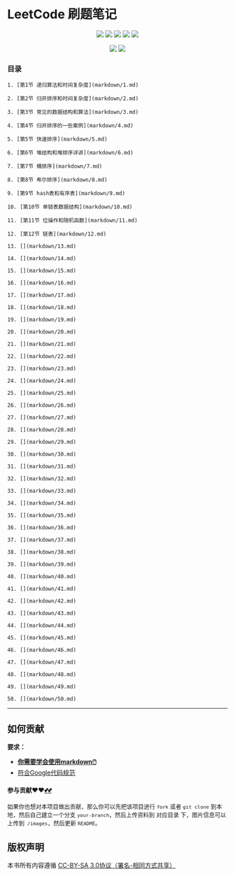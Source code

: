 # LeetCode 刷题笔记



<p align='center'>
<a href="https://www.linkedin.cn/injobs/in/xiongxinwei-xiong-7606a0227" target="_blank"><img src="https://img.shields.io/badge/linkedin-xiongxinwei-yellowgreen?logo=linkedin"></a>
<a href="https://twitter.com/xxw3293172751" target="_blank"><img src="https://img.shields.io/badge/twitter-%40xxw3293172751-informational?logo=twitter"></a>
<a href="https://www.zhihu.com/people/3293172751" target="_blank"><img src="https://img.shields.io/badge/%E7%9F%A5%E4%B9%8E-%E9%93%BE%E5%AD%A6%E8%80%85%E7%A4%BE%E5%8C%BA-blue?logo=zhihu"></a>
<a href="https://s2.loli.net/2022/07/05/sQHuozItvWg1heA.jpg" target="_blank"><img src="https://img.shields.io/badge/%E5%BE%AE%E4%BF%A1-smile-brightgreen?logo=wechat"></a>
<a href="https://space.bilibili.com/14089380" target="_blank"><img src="https://img.shields.io/badge/b%E7%AB%99-%E6%97%A0%E4%B8%8E%E4%BC%A6%E6%AF%94%E7%9A%84%E5%BE%97%E5%BE%97-red?logo=bilibili"></a>
</p>
<p align='center'>
<a href="https://weibo.com/u/6248930985" target="_blank"><img src="https://img.shields.io/badge/%E5%BE%AE%E5%8D%9A-%E6%97%A0%E4%B8%8E%E4%BC%A6%E6%AF%94%E7%9A%84%E5%BE%97%E5%BE%97-critical?style=social&logo=Sina%20Weibo"></a>
<a href="https://github.com/3293172751" target="_blank"><img src="https://img.shields.io/badge/Github-xiongxinwei-inactive?style=social&logo=github"></a>
</p>

### 目录

    1. [第1节 递归算法和时间复杂度](markdown/1.md)

    2. [第2节 归并排序和时间复杂度](markdown/2.md)

    3. [第3节 常见的数据结构和算法](markdown/3.md)

    4. [第4节 归并排序的一些案例](markdown/4.md)

    5. [第5节 快速排序](markdown/5.md)

    6. [第6节 堆结构和堆排序详讲](markdown/6.md)

    7. [第7节 桶排序](markdown/7.md)

    8. [第8节 希尔排序](markdown/8.md)

    9. [第9节 hash表和有序表](markdown/9.md)

    10. [第10节 单链表数据结构](markdown/10.md)

    11. [第11节 位操作和随机函数](markdown/11.md)

    12. [第12节 链表](markdown/12.md)

    13. [](markdown/13.md)

    14. [](markdown/14.md)

    15. [](markdown/15.md)

    16. [](markdown/16.md)

    17. [](markdown/17.md)

    18. [](markdown/18.md)

    19. [](markdown/19.md)

    20. [](markdown/20.md)

    21. [](markdown/21.md)

    22. [](markdown/22.md)

    23. [](markdown/23.md)

    24. [](markdown/24.md)

    25. [](markdown/25.md)

    26. [](markdown/26.md)

    27. [](markdown/27.md)

    28. [](markdown/28.md)

    29. [](markdown/29.md)

    30. [](markdown/30.md)

    31. [](markdown/31.md)

    32. [](markdown/32.md)

    33. [](markdown/33.md)

    34. [](markdown/34.md)

    35. [](markdown/35.md)

    36. [](markdown/36.md)

    37. [](markdown/37.md)

    38. [](markdown/38.md)

    39. [](markdown/39.md)

    40. [](markdown/40.md)

    41. [](markdown/41.md)

    42. [](markdown/42.md)

    43. [](markdown/43.md)

    44. [](markdown/44.md)

    45. [](markdown/45.md)

    46. [](markdown/46.md)

    47. [](markdown/47.md)

    48. [](markdown/48.md)

    49. [](markdown/49.md)

    50. [](markdown/50.md)















---

## 如何贡献

**要求：**

+ [**你需要学会使用markdown🖱️**](https://github.com/3293172751/CS_COURSE/blob/master/markdown/README.md)
+ [符合Google代码规范](https://zh-google-styleguide.readthedocs.io/en/latest/google-cpp-styleguide/)

#### 参与贡献❤️❤️[💕💕](https://github.com/3293172751/CS_COURSE/blob/master/Git/git-contributor.md/)

<font size = 2>如果你也想对本项目做出贡献，那么你可以先把该项目进行 `fork` 或者 `git clone` 到本地，然后自己建立一个分支 `your-branch`，然后上传资料到 对应目录 下，图片信息可以上传到` /images`，然后更新 `README`。 </font>

## 版权声明

本书所有内容遵循 [CC-BY-SA 3.0协议（署名-相同方式共享）](http://zh.wikipedia.org/wiki/Wikipedia:CC-by-sa-3.0协议文本)
